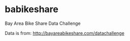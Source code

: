 babikeshare
===========

Bay Area Bike Share Data Challenge

Data is from:
http://bayareabikeshare.com/datachallenge
